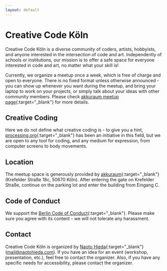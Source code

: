 ```yaml
---
layout: default
---
```


# Creative Code Köln

Creative Code Köln is a diverse community of coders, artists, hobbyists, and anyone interested in the intersection of code and art. Independently of schools or institutions, our mission is to offer a safe space for everyone interested in code and art, no matter what your skill is!

Currently, we organize a meetup once a week, which is free of charge and open to everyone. There is no fixed format unless otherwise announced - you can show up whenever you want during the meetup, and bring your laptop to work on your projects, or simply talk about your ideas with other community members. Please check [akkuraum meetup page](https://www.meetup.com/en-AU/akkuraum/){:target="_blank"} for more details.

## Creative Coding

Here we do not define what creative coding is - to give you a hint, [processing.org](https://processing.org){:target="_blank"} has been an initiative in this field, but we are open to any tool for coding, and any medium for expression, from computer screens to body movements.

## Location

The meetup space is generously provided by [akkuraum](https://www.akkuraum.com/){:target="_blank"} (Krefelder Straße 18c, 50670 Köln). After entering the gate on Krefelder Straße, continue on the parking lot and enter the building from Eingang C.

## Code of Conduct

We support the [Berlin Code of Conduct](http://berlincodeofconduct.org/){:target="_blank"}.
Please make sure you agree with its content - we will not tolerate any harassment.

## Contact

Creative Code Köln is organized by [Naoto Hieda](https://naotohieda.com){:target="_blank"} (mail@naotohieda.com). If you have an idea for an event (workshop, presentation, etc.), feel free to contact the organizer. Also, if you have any specific needs for accessibility, please contact the organizer.
